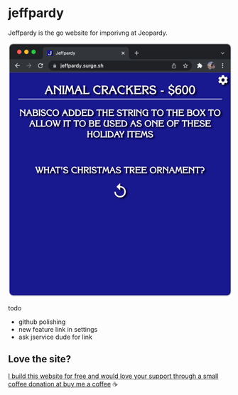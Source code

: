 # jeffpardy
Jeffpardy is the go website for imporivng at Jeopardy.

![Alt text](./example.png?raw=true 'Title')


todo
* github polishing
* new feature link in settings
* ask jservice dude for link


## Love the site?

[I build this website for free and would love your support through a small coffee donation at buy me a coffee](https://www.buymeacoffee.com/akump) ☕
